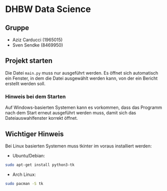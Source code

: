# DHBW Data Science

## Gruppe
- Aziz Carducci (1965015)
- Sven Sendke (8469950)

## Projekt starten
Die Datei `main.py` muss nur ausgeführt werden. Es öffnet sich automatisch ein Fenster, in dem die Datei ausgewählt werden kann, von der ein Bericht erstellt werden soll.
### Hinweis bei dem Starten
Auf Windows-basierten Systemen kann es vorkommen, dass das Programm nach dem Start erneut ausgeführt werden muss, damit sich das Dateiauswahlfenster korrekt öffnet.

## Wichtiger Hinweis
Bei Linux basierten Systemen muss tkinter im voraus installiert werden:
- Ubuntu/Debian: 
```bash 
sudo apt-get install python3-tk
```
- Arch Linux: 
```bash 
sudo pacman -S tk
```
